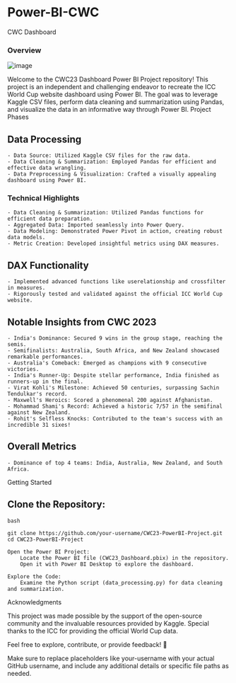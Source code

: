 # Power-BI-CWC
CWC Dashboard
### Overview
![image](https://github.com/akikl/Power-BI-CWC/assets/57595385/7346de70-66e7-4db8-9e30-02bc0c36c716)

Welcome to the CWC23 Dashboard Power BI Project repository! This project is an independent and challenging endeavor to recreate the ICC World Cup website dashboard using Power BI. The goal was to leverage Kaggle CSV files, perform data cleaning and summarization using Pandas, and visualize the data in an informative way through Power BI.
Project Phases
## Data Processing

    - Data Source: Utilized Kaggle CSV files for the raw data.
    - Data Cleaning & Summarization: Employed Pandas for efficient and effective data wrangling.
    - Data Preprocessing & Visualization: Crafted a visually appealing dashboard using Power BI.

### Technical Highlights

    - Data Cleaning & Summarization: Utilized Pandas functions for efficient data preparation.
    - Aggregated Data: Imported seamlessly into Power Query.
    - Data Modeling: Demonstrated Power Pivot in action, creating robust data models.
    - Metric Creation: Developed insightful metrics using DAX measures.

## DAX Functionality

    - Implemented advanced functions like userelationship and crossfilter in measures.
    - Rigorously tested and validated against the official ICC World Cup website.

## Notable Insights from CWC 2023

    - India's Dominance: Secured 9 wins in the group stage, reaching the semis.
    - Semifinalists: Australia, South Africa, and New Zealand showcased remarkable performances.
    - Australia's Comeback: Emerged as champions with 9 consecutive victories.
    - India's Runner-Up: Despite stellar performance, India finished as runners-up in the final.
    - Virat Kohli's Milestone: Achieved 50 centuries, surpassing Sachin Tendulkar's record.
    - Maxwell's Heroics: Scored a phenomenal 200 against Afghanistan.
    - Mohammad Shami's Record: Achieved a historic 7/57 in the semifinal against New Zealand.
    - Rohit's Selfless Knocks: Contributed to the team's success with an incredible 31 sixes!

## Overall Metrics

    - Dominance of top 4 teams: India, Australia, New Zealand, and South Africa.

Getting Started

## Clone the Repository:

    bash

    git clone https://github.com/your-username/CWC23-PowerBI-Project.git
    cd CWC23-PowerBI-Project

    Open the Power BI Project:
        Locate the Power BI file (CWC23_Dashboard.pbix) in the repository.
        Open it with Power BI Desktop to explore the dashboard.

    Explore the Code:
        Examine the Python script (data_processing.py) for data cleaning and summarization.

Acknowledgments

This project was made possible by the support of the open-source community and the invaluable resources provided by Kaggle. Special thanks to the ICC for providing the official World Cup data.

Feel free to explore, contribute, or provide feedback! 🏏

Make sure to replace placeholders like your-username with your actual GitHub username, and include any additional details or specific file paths as needed.
